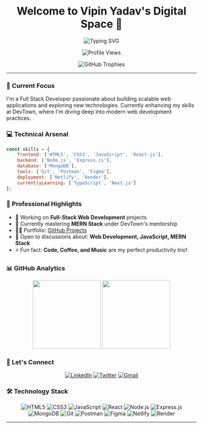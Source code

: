 # <div align="center">Welcome to Vipin Yadav's Digital Space 👋</div>

<div align="center">
  <img src="https://readme-typing-svg.herokuapp.com?font=Fira+Code&weight=600&size=22&pause=1000&color=6C63FF&center=true&vCenter=true&random=false&width=500&lines=Full+Stack+Web+Developer;Building+Innovative+Solutions;Passionate+about+Clean+Code;Learning+%26+Growing+Every+Day" alt="Typing SVG" />
</div>

<p align="center">
  <img src="https://komarev.com/ghpvc/?username=vipinyadav01&label=Profile%20views&color=6C63FF&style=flat" alt="Profile Views" />
</p>

<div align="center">
  <img src="https://github-profile-trophy.vercel.app/?username=vipinyadav3&theme=dracula&column=4&margin-w=15&margin-h=15" alt="GitHub Trophies" />
</div>

---

### 🎯 Current Focus

I'm a Full Stack Developer passionate about building scalable web applications and exploring new technologies. Currently enhancing my skills at DevTown, where I'm diving deep into modern web development practices.

### 💻 Technical Arsenal

```javascript
const skills = {
    frontend: ['HTML5', 'CSS3', 'JavaScript', 'React.js'],
    backend: ['Node.js', 'Express.js'],
    database: ['MongoDB'],
    tools: ['Git', 'Postman', 'Figma'],
    deployment: ['Netlify', 'Render'],
    currentlyLearning: ['TypeScript', 'Next.js']
};
```

### 🌟 Professional Highlights

- 🔭 Working on **Full-Stack Web Development** projects
- 🌱 Currently mastering **MERN Stack** under DevTown's mentorship
- 👨‍💻 Portfolio: [GitHub Projects](https://vipinyadav01.vercel.app/)
- 💬 Open to discussions about: **Web Development, JavaScript, MERN Stack**
- ⚡ Fun fact: **Code, Coffee, and Music** are my perfect productivity trio!

### 📊 GitHub Analytics

<div align="center">
  <img height="180em" src="https://github-readme-stats.vercel.app/api?username=vipinyadav01&show_icons=true&theme=dracula&include_all_commits=true&count_private=true"/>
  <img height="180em" src="https://github-readme-stats.vercel.app/api/top-langs/?username=vipinyadav01&layout=compact&langs_count=7&theme=dracula"/>
</div>

### 🤝 Let's Connect

<div align="center">
  
[![LinkedIn](https://img.shields.io/badge/LinkedIn-0077B5?style=for-the-badge&logo=linkedin&logoColor=white)](https://linkedin.com/in/vipinyadav01)
[![Twitter](https://img.shields.io/badge/Twitter-1DA1F2?style=for-the-badge&logo=twitter&logoColor=white)](https://twitter.com/vipinyadav9m)
[![Gmail](https://img.shields.io/badge/Gmail-D14836?style=for-the-badge&logo=gmail&logoColor=white)](mailto:Vipinyadav9m@gmail.com)
  
</div>

### 🛠️ Technology Stack

<div align="center">

![HTML5](https://img.shields.io/badge/HTML5-E34F26?style=for-the-badge&logo=html5&logoColor=white)
![CSS3](https://img.shields.io/badge/CSS3-1572B6?style=for-the-badge&logo=css3&logoColor=white)
![JavaScript](https://img.shields.io/badge/JavaScript-F7DF1E?style=for-the-badge&logo=javascript&logoColor=black)
![React](https://img.shields.io/badge/React-20232A?style=for-the-badge&logo=react&logoColor=61DAFB)
![Node.js](https://img.shields.io/badge/Node.js-43853D?style=for-the-badge&logo=node.js&logoColor=white)
![Express.js](https://img.shields.io/badge/Express.js-404D59?style=for-the-badge)
![MongoDB](https://img.shields.io/badge/MongoDB-4EA94B?style=for-the-badge&logo=mongodb&logoColor=white)
![Git](https://img.shields.io/badge/Git-F05032?style=for-the-badge&logo=git&logoColor=white)
![Postman](https://img.shields.io/badge/Postman-FF6C37?style=for-the-badge&logo=Postman&logoColor=white)
![Figma](https://img.shields.io/badge/Figma-F24E1E?style=for-the-badge&logo=figma&logoColor=white)
![Netlify](https://img.shields.io/badge/Netlify-00C7B7?style=for-the-badge&logo=netlify&logoColor=white)
![Render](https://img.shields.io/badge/Render-46E3B7?style=for-the-badge&logo=render&logoColor=white)

</div>

---
